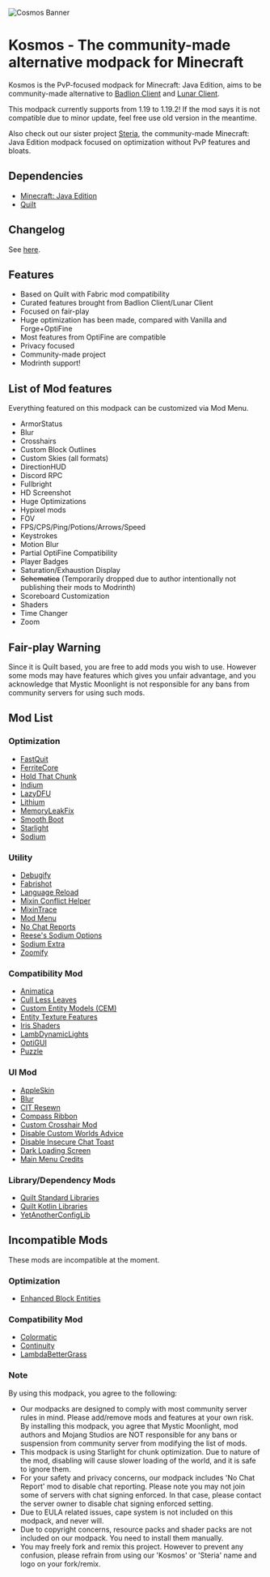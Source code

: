 ![Cosmos Banner](https://user-images.githubusercontent.com/25527589/206985419-a8c13d4f-e893-4ec8-be9b-08421a7922d2.png)

# Kosmos - The community-made alternative modpack for Minecraft
Kosmos is the PvP-focused modpack for Minecraft: Java Edition, aims to be community-made alternative to [Badlion Client](https://www.badlion.net/) and [Lunar Client](https://www.lunarclient.com/).

This modpack currently supports from 1.19 to 1.19.2! If the mod says it is not compatible due to minor update, feel free use old version in the meantime.

Also check out our sister project [Steria](https://github.com/MysticMoonlight/Steria), the community-made Minecraft: Java Edition modpack focused on optimization without PvP features and bloats.

## Dependencies
* [Minecraft: Java Edition](https://minecraft.net)
* [Quilt](https://quiltmc.org/en/)

## Changelog
See [here](https://github.com/MysticMoonlight/Kosmos/releases).

## Features
* Based on Quilt with Fabric mod compatibility
* Curated features brought from Badlion Client/Lunar Client
* Focused on fair-play
* Huge optimization has been made, compared with Vanilla and Forge+OptiFine
* Most features from OptiFine are compatible
* Privacy focused
* Community-made project
* Modrinth support!

## List of Mod features
Everything featured on this modpack can be customized via Mod Menu.

* ArmorStatus
* Blur
* Crosshairs
* Custom Block Outlines
* Custom Skies (all formats)
* DirectionHUD
* Discord RPC
* Fullbright
* HD Screenshot
* Huge Optimizations
* Hypixel mods
* FOV
* FPS/CPS/Ping/Potions/Arrows/Speed
* Keystrokes
* Motion Blur
* Partial OptiFine Compatibility
* Player Badges
* Saturation/Exhaustion Display
* ~~Schematica~~ (Temporarily dropped due to author intentionally not publishing their mods to Modrinth)
* Scoreboard Customization
* Shaders
* Time Changer
* Zoom

## Fair-play Warning
Since it is Quilt based, you are free to add mods you wish to use. However some mods may have features which gives you unfair advantage, and you acknowledge that Mystic Moonlight is not responsible for any bans from community servers for using such mods.

## Mod List
### Optimization
* [FastQuit](https://modrinth.com/mod/fastquit)
* [FerriteCore](https://modrinth.com/mod/ferrite-core)
* [Hold That Chunk](https://modrinth.com/mod/hold-that-chunk)
* [Indium](https://www.modrinth.com/mod/indium/)
* [LazyDFU](https://modrinth.com/mod/lazydfu)
* [Lithium](https://modrinth.com/mod/lithium)
* [MemoryLeakFix](https://modrinth.com/mod/memoryleakfix)
* [Smooth Boot](https://modrinth.com/mod/smoothboot-fabric)
* [Starlight](https://modrinth.com/mod/starlight)
* [Sodium](https://modrinth.com/mod/sodium)

### Utility
* [Debugify](https://modrinth.com/mod/debugify)
* [Fabrishot](https://modrinth.com/mod/fabrishot)
* [Language Reload](https://modrinth.com/mod/language-reload)
* [Mixin Conflict Helper](https://modrinth.com/mod/mixin-conflict-helper)
* [MixinTrace](https://modrinth.com/mod/mixintrace)
* [Mod Menu](https://modrinth.com/mod/modmenu)
* [No Chat Reports](https://modrinth.com/mod/no-chat-reports)
* [Reese's Sodium Options](https://modrinth.com/mod/reeses-sodium-options)
* [Sodium Extra](https://modrinth.com/mod/sodium-extra)
* [Zoomify](https://modrinth.com/mod/zoomify)

### Compatibility Mod
* [Animatica](https://modrinth.com/mod/animatica)
* [Cull Less Leaves](https://modrinth.com/mod/cull-less-leaves)
* [Custom Entity Models (CEM)](https://modrinth.com/mod/cem)
* [Entity Texture Features](https://modrinth.com/mod/entitytexturefeatures)
* [Iris Shaders](https://modrinth.com/mod/iris)
* [LambDynamicLights](https://modrinth.com/mod/lambdynamiclights)
* [OptiGUI](https://modrinth.com/mod/optigui)
* [Puzzle](https://modrinth.com/mod/puzzle)

### UI Mod
* [AppleSkin](https://modrinth.com/mod/appleskin)
* [Blur](https://modrinth.com/mod/blur-fabric)
* [CIT Resewn](https://modrinth.com/mod/cit-resewn)
* [Compass Ribbon](https://modrinth.com/mod/compass-ribbon)
* [Custom Crosshair Mod](https://modrinth.com/mod/custom-crosshair-mod)
* [Disable Custom Worlds Advice](https://modrinth.com/mod/dcwa)
* [Disable Insecure Chat Toast](https://modrinth.com/mod/disableinsecurechattoast)
* [Dark Loading Screen](https://modrinth.com/mod/dark-loading-screen)
* [Main Menu Credits](https://modrinth.com/mod/main-menu-credits)

### Library/Dependency Mods
* [Quilt Standard Libraries](https://modrinth.com/mod/qsl)
* [Quilt Kotlin Libraries](https://modrinth.com/mod/qkl)
* [YetAnotherConfigLib](https://modrinth.com/mod/yacl)

## Incompatible Mods
These mods are incompatible at the moment.

### Optimization
* [Enhanced Block Entities](https://modrinth.com/mod/ebe)

### Compatibility Mod
* [Colormatic](https://modrinth.com/mod/colormatic)
* [Continuity](https://modrinth.com/mod/continuity)
* [LambdaBetterGrass](https://modrinth.com/mod/lambdabettergrass)

### Note
By using this modpack, you agree to the following:
* Our modpacks are designed to comply with most community server rules in mind. Please add/remove mods and features at your own risk. By installing this modpack, you agree that Mystic Moonlight, mod authors and Mojang Studios are NOT responsible for any bans or suspension from community server from modifying the list of mods.
* This modpack is using Starlight for chunk optimization. Due to nature of the mod, disabling will cause slower loading of the world, and it is safe to ignore them.
* For your safety and privacy concerns, our modpack includes 'No Chat Report' mod to disable chat reporting. Please note you may not join some of servers with chat signing enforced. In that case, please contact the server owner to disable chat signing enforced setting.
* Due to EULA related issues, cape system is not included on this modpack, and never will.
* Due to copyright concerns, resource packs and shader packs are not included on our modpack. You need to install them manually.
* You may freely fork and remix this project. However to prevent any confusion, please refrain from using our 'Kosmos' or 'Steria' name and logo on your fork/remix.
	


